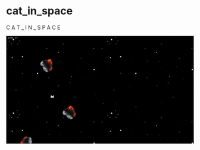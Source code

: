cat_in_space
============

C A T _ I N  _ S P A C E

![ScreenShot](https://raw.githubusercontent.com/jollyburnz/cat_in_space/master/gameplay.png)
